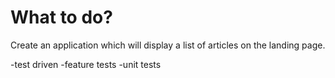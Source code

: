 # What to do?

Create an application which will display a list of articles on the landing page.

-test driven
-feature tests
-unit tests
